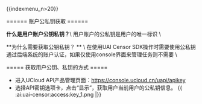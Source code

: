 {{indexmenu_n>20}}

====== 账户公私钥获取 ======


**什么是用户账户公钥私钥？**\\
用户账户的公私钥是用户的唯一标识 \\

**为什么需要获取公钥私钥？ ** \\
在使用UAI Censor SDK操作时需要使用公私钥通过后端系统的账户认证，如果仅使用console界面来管理任务则不需要  \\


===== 获取用户公钥、私钥的方式 =====
  * 进入UCloud API产品管理页面：https://console.ucloud.cn/uapi/apikey
  * 选择API密钥选项卡，点击“显示”，获取用户当前用户的公私钥信息。
	{{ :ai:uai-censor:access:key_1.png |}}